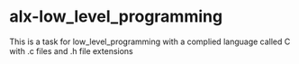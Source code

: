 # alx-low_level_programming
This is a task for low_level_programming with a complied language called C with .c files and .h file extensions
